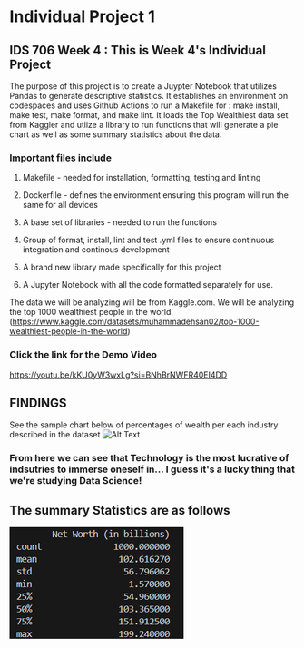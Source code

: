 # Individual Project 1
## IDS 706 Week 4 : This is Week 4's Individual Project 

The purpose of this project is to create a Juypter Notebook that utilizes Pandas to generate descriptive statistics. It establishes an environment on codespaces and uses Github Actions to run a Makefile for : make install, make test, make format, and make lint. It loads the Top Wealthiest data set from Kaggler and utiize a library to run functions that will generate a pie chart as well as some summary statistics about the data.

### Important files include

1. Makefile - needed for installation, formatting, testing and linting

2. Dockerfile - defines the environment ensuring this program will run the same for all devices

3. A base set of libraries - needed to run the functions

4. Group of  format, install, lint and test .yml files to ensure continuous integration and continous development

5. A brand new library made specifically for this project 

6. A Jupyter Notebook with all the code formatted separately for use. 

The data we will be analyzing will be from Kaggle.com. We will be analyzing the top 1000 wealthiest people in the world. (https://www.kaggle.com/datasets/muhammadehsan02/top-1000-wealthiest-people-in-the-world)

### Click the link for the Demo Video 

https://youtu.be/kKU0yW3wxLg?si=BNhBrNWFR40EI4DD

## FINDINGS

See the sample chart below  of percentages of wealth per each industry described in the dataset 
![Alt Text](Piechart%20Image.png)

### From here we can see that Technology is the most lucrative of indsutries to immerse oneself in... I guess it's a lucky thing that we're studying Data Science! 

## The summary Statistics are as follows 
![Alt Text](Description_of_data.png)






